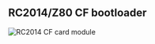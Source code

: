 RC2014/Z80 CF bootloader
---------------------

![RC2014 CF card module](http://tbspace.de/content/images/_A125799.jpg)